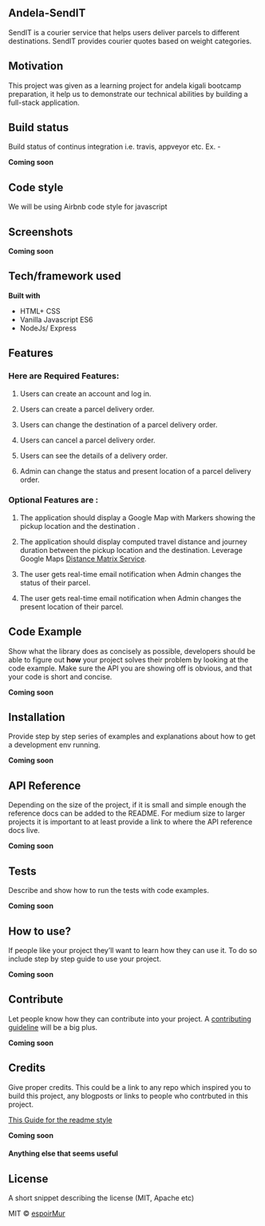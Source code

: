 ## Andela-SendIT
SendIT is a courier service that helps users deliver parcels to different destinations. SendIT
provides courier quotes based on weight categories.

## Motivation

This project was given as a learning project for andela kigali bootcamp preparation, it help us to  demonstrate our technical abilities by building a full-stack application.

## Build status
Build status of continus integration i.e. travis, appveyor etc. Ex. - 

**Coming soon**

## Code style
We will be using Airbnb code style for javascript
 
## Screenshots

**Coming soon**

## Tech/framework used

<b>Built with</b>
- HTML+ CSS
- Vanilla Javascript ES6
- NodeJs/ Express

## Features

### Here are Required Features:

1. Users can create an account and log in.

2. Users can create a parcel delivery order.

3. Users can change the destination of a parcel delivery order.

4. Users can cancel a parcel delivery order.

5. Users can see the details of a delivery order.

6. Admin can change the status and present location of a parcel delivery order.

### Optional Features are : 
1. The application should display a Google Map with Markers showing the pickup location
and the destination .

2. The application should display computed travel distance and journey duration between
the pickup location and the destination. Leverage Google Maps [Distance Matrix Service](https://www.google.com/url?q=https://developers.google.com/maps/documentation/javascript/examples/distance-matrix&ust=1540951920000000&usg=AFQjCNEYH17s27tYweNRYehge7Lw0ReUeA&hl=en-GB&source=gmail).

3. The user gets real-time email notification when Admin changes the status of their parcel.

4. The user gets real-time email notification when Admin changes the present location of
their parcel.

## Code Example
Show what the library does as concisely as possible, developers should be able to figure out **how** your project solves their problem by looking at the code example. Make sure the API you are showing off is obvious, and that your code is short and concise.

**Coming soon**
## Installation
Provide step by step series of examples and explanations about how to get a development env running.

**Coming soon**

## API Reference

Depending on the size of the project, if it is small and simple enough the reference docs can be added to the README. For medium size to larger projects it is important to at least provide a link to where the API reference docs live.

**Coming soon**

## Tests
Describe and show how to run the tests with code examples.

**Coming soon**

## How to use?
If people like your project they’ll want to learn how they can use it. To do so include step by step guide to use your project.

**Coming soon**

## Contribute

Let people know how they can contribute into your project. A [contributing guideline](https://github.com/zulip/zulip-electron/blob/master/CONTRIBUTING.md) will be a big plus.

**Coming soon**

## Credits
Give proper credits. This could be a link to any repo which inspired you to build this project, any blogposts or links to people who contrbuted in this project. 

[This Guide for the readme style](https://medium.com/@meakaakka/a-beginners-guide-to-writing-a-kickass-readme-7ac01da88ab3)

**Coming soon**

#### Anything else that seems useful

## License
A short snippet describing the license (MIT, Apache etc)

MIT © [espoirMur](https://github.com/espoirMur)
